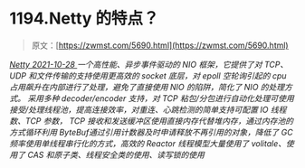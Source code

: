 <!--yml
category: 未分类
date: 0001-01-01 00:00:00
-->

# 1194.Netty 的特点？

> 原文：[https://zwmst.com/5690.html](https://zwmst.com/5690.html)

   [ *Netty* ](https://zwmst.com/netty)*[ <time datetime="2021-10-28T23:52:32+08:00"> 2021-10-28 </time> ](https://zwmst.com/5690.html)  一个高性能、异步事件驱动的 NIO 框架，它提供了对 TCP、UDP 和文件传输的支持使用更高效的 socket 底层，对 epoll 空轮询引起的 cpu 占用飙升在内部进行了处理，避免了直接使用 NIO 的陷阱，简化了 NIO 的处理方式。
采用多种 decoder/encoder 支持，对 TCP 粘包/分包进行自动化处理可使用接受/处理线程池，提高连接效率，对重连、心跳检测的简单支持可配置 IO 线程数、TCP 参数， TCP 接收和发送缓冲区使用直接内存代替堆内存，通过内存池的方式循环利用 ByteBuf通过引用计数器及时申请释放不再引用的对象，降低了 GC 频率使用单线程串行化的方式，高效的 Reactor 线程模型大量使用了 volitale、使用了 CAS 和原子类、线程安全类的使用、读写锁的使用*